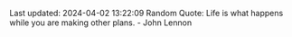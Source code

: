 Last updated: 2024-04-02 13:22:09
Random Quote: Life is what happens while you are making other plans. - John Lennon